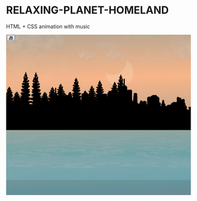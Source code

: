 # RELAXING-PLANET-HOMELAND
HTML + CSS animation with music

![alt screenshot](https://github.com/bzozoo/RELAXING-PLANET-HOMELAND/blob/main/images/screenshot.png)
